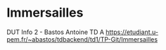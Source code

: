 # Immersailles
DUT Info 2 - Bastos Antoine TD A
https://etudiant.u-pem.fr/~abastos/tdbackend/td1/TP-Git/Immersailles
